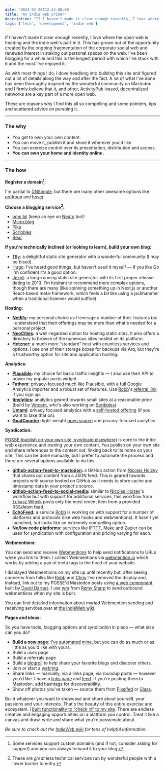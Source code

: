 ```yaml
---
date: '2024-03-20T12:23-08:00'
title: 'An indie web primer'
description: "If I haven't made it clear enough recently, I love where the open web is heading and the indie web's part in it. This has grown out of the opportunity created by the ongoing fragmentation of the corporate social web and renewed interest in staking out personal spaces on the web. I've been blogging for a while and this is the longest period with which I've stuck with it and the most I've enjoyed it."
tags: ['tech', 'development', 'indie web']
---
```

If I haven't made it clear enough recently, I love where the open web is heading and the indie web's part in it. This has grown out of the opportunity created by the ongoing fragmentation of the corporate social web and renewed interest in staking out personal spaces on the web. I've been blogging for a while and this is the longest period with which I've stuck with it and the most I've enjoyed it.<!-- excerpt -->

As with most things I do, I dove headlong into building this site and figured out a lot of details along the way and after the fact. A lot of what I've done has been thoroughly inspired by the wonderful community on Mastodon and I firmly believe that it, and other, ActivityPub-based, decentralized networks are a key part of a more open web.

These are reasons why I find this all so compelling and some pointers, tips and scattered advice on pursuing it.

---

### The why
- You get to own your own content.
- You can move it, publish it and share it wherever you'd like.
- You can exercise control over its presentation, distribution and access.
- <strong class="highlight-text">You can own your home and identity online.</strong>

---

### The how

**Register a domain[^1]:**

 I'm partial to <a class="plausible-event-name=DNSimple+referral" href="https://dnsimple.com/r/3a7cbb9e15df8f">DNSimple</a>, but there are many other awesome options like  [porkbun](https://porkbun.com) and [hover](https://www.hover.com).

**Choose a blogging service[^2]:**

- [omg.lol](https://home.omg.lol) (keep an eye on [Neato](https://neato.pub) too!)
- [Micro.blog](https://micro.blog)
- [Pika](https://pika.page)
- [Scribbles](https://scribbles.page)
- [Bear](https://bearblog.dev)

**If you're technically inclined (or looking to learn), build your own blog:**

- [11ty](https://www.11ty.dev): a delightful static site generator with a wonderful community (I may be bised).
- [Hugo](https://gohugo.io): I've heard good things, but haven't used it myself — if you like Go I'm confident it's a good option.
- [Jekyll](https://jekyllrb.com): a long-running static site generator with its first proper release dating to 2013.
I'm hesitant to recommend more complex options, though there are many (like spinning something up in Next.js or another React-based meta-framework, which feels a bit like using a jackhammer when a traditional hammer would suffice).

**Hosting:**

- **[Netlify](https://www.netlify.com):** my personal choice as I leverage a number of their features *but* I understand that their offerings may be more than what's needed for a personal project.
- **[NeoCities](https://neocities.org):** a well-regarded option for hosting static sites. It also offers a directory to browse of the numerous sites hosted on its platform.
- **[Hetzner](https://www.hetzner.com):** a much more “standard” host with countless services and options. I use one of their storage boxes for backups via Arq, but they're a trustworthy option for site and application hosting.

**Analytics:**

- **[Plausible](https://plausible.io):** my choice for basic traffic insights — I also use their API to power my popular posts widget.
- **[Fathom](https://usefathom.com):** privacy-focused much like Plausible, with a full Google Analytics importer and a robust set of features. Use [Robb](https://rknight.me)'s [referral link](https://usefathom.com/ref/IXCLSF) if you sign up.
- **[tinylytics](https://tinylytics.app):** analytics geared towards small sites at a reasonable price (build by [Vincent](https://vincentritter.com), who's also working on [Scribbles](https://scribbles.page)).
- **[Umami](https://umami.is):** privacy focused analytics with a [self-hosted offering](https://github.com/umami-software/umami) (if you want to take that on).
- **[GoatCounter](https://goatcounter.com):** light-weight [open source](https://github.com/arp242/goatcounter) and privacy-focused analytics.

**Syndication:**

[POSSE (publish on your own site, syndicate elsewhere)](https://indieweb.org/POSSE) is core to the indie web experience and owning your own content. You publish on your own site and share references to the content out, linking back to its home on your site. This can be done manually, but I prefer to automate the process and there are several options available to do this.
- **[github-action-feed-to-mastodon](https://github.com/nhoizey/github-action-feed-to-mastodon):** a GitHub action from [Nicolas Hoizey](https://github.com/nhoizey) that shares out content from a JSON feed. This is geared towards projects with source hosted on GitHub as it needs to store cache and timestamp data in your project's source.
- **[github-action-feed-to-social-media](https://github.com/lwojcik/github-action-feed-to-social-media):** similar to [Nicolas Hoizey](https://github.com/nhoizey)'s workflow but with support for additional services, this workflow from [Łukasz Wójcik](https://github.com/lwojcik) posts only the most recent item from a provided RSS/Atom feed.
- **[EchoFeed](https://echofeed.app):** a service [Robb](https://rknight.me) is working on with support for a number of platforms and protocols (like web hooks and webmentions). It hasn't yet launched, but looks like an extremely compelling option.
- **No/low code platforms:** services like [IFTTT](https://ifttt.com),  [Make](https://www.make.com) and [Zapier](https://zapier.com) can be used for syndication with configuration and pricing varying for each.

**Webmentions:**

You can send and receive [Webmentions](https://indieweb.org/Webmention) to help send notifications to URLs when you link to them. I collect Webmentions via [webmention.io](https://webmention.io) which works by adding a pair of meta tags to the head of your website.

I displayed Webmentioins on my site up until recently but, after seeing concerns from folks like [Robb](https://rknight.me/blog/mastodon-webmentions-and-privacy/ ) and [Chris](https://chrismcleod.dev/blog/some-words-on-webmentions/) I've removed the display and, instead, link out to my POSSE'd Mastodon posts using [a web component](https://github.com/daviddarnes/mastodon-post) built by [David Darnes](https://darn.es). I use [wm](https://github.com/remy/wm/tree/master) from [Remy Sharp](https://remysharp.com) to send outbound webmentions when my site is built.

You can find detailed information about myriad Webmention sending and receiving services over at [the IndieWeb wiki](https://indieweb.org/Webmention).

**Pages and ideas:**

So you have tools, blogging options and syndication in place — what else can you do?
- **Build a [now page](https://nownownow.com/about):** [I've automated](https://coryd.dev/posts/2023/building-my-now-page-using-eleventy/) [mine](https://coryd.dev/now), but you can do as much or as little as you'd like with yours.
- Build a uses page
- Build a referrals page
- Build a [blogroll](https://indieweb.org/blogroll) to help share your favorite blogs and discover others.
- Join or start a [webring](https://en.wikipedia.org/wiki/Webring).
- Share links — manually, via a links page, via roundup posts — however you'd like. I have a [links page](https://coryd.dev/links/) and [feed](https://feedpress.me/coryd-links). If you're posting them to Mastodon, add hashtags for discoverability.
- Show off photos you've taken — source them from [Pixelfed](https://pixelfed.org) or [Glass](https://glass.photo).

Build whatever you want to showcase and share about yourself, your passions and your interests. That's the beauty of this entire exercise and ecosystem. I [built functionality to “check in” to my site](https://coryd.dev/posts/2023/check-in-to-your-personal-site/). There are endless creative and engaging opportunities on a platform you control. Treat it like a canvas and draw, write and share what you're passionate about.

*Be sure to check out the [IndieWeb wiki](https://indieweb.org) for tons of helpful information.*

[^1]: Some services support custom domains (and if not, consider asking for support) and you can always forward it to your blog.
[^2]: These are *great* less technical services run by wonderful people with a lower barrier to entry.